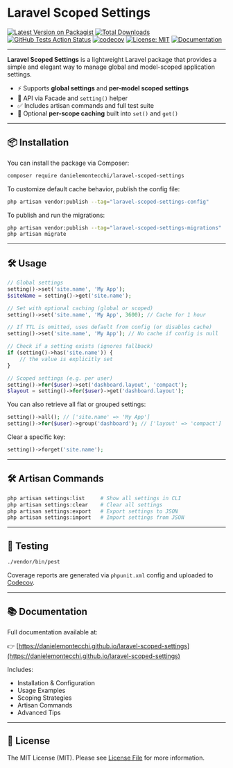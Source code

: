 # Laravel Scoped Settings

[![Latest Version on Packagist](https://img.shields.io/packagist/v/danielemontecchi/laravel-scoped-settings.svg?style=flat-square)](https://packagist.org/packages/danielemontecchi/laravel-scoped-settings)
[![Total Downloads](https://img.shields.io/packagist/dt/danielemontecchi/laravel-scoped-settings.svg?style=flat-square)](https://packagist.org/packages/danielemontecchi/laravel-scoped-settings)
[![GitHub Tests Action Status](https://img.shields.io/github/actions/workflow/status/danielemontecchi/laravel-scoped-settings/tests.yml?branch=main&label=tests&style=flat-square)](https://github.com/danielemontecchi/laravel-scoped-settings/actions/workflows/tests.yml)
[![codecov](https://codecov.io/gh/danielemontecchi/laravel-scoped-settings/branch/main/graph/badge.svg?token=YOUR_TOKEN_HERE)](https://codecov.io/gh/danielemontecchi/laravel-scoped-settings)
[![License: MIT](https://img.shields.io/badge/license-MIT-blue.svg?style=flat-square)](LICENSE.md)
[![Documentation](https://img.shields.io/badge/docs-available-brightgreen.svg?style=flat-square)](https://danielemontecchi.github.io/laravel-scoped-settings)

---

**Laravel Scoped Settings** is a lightweight Laravel package that provides a simple and elegant way to manage global and model-scoped application settings.

- ⚡ Supports **global settings** and **per-model scoped settings**
- 🎯 API via Facade and `setting()` helper
- ✅ Includes artisan commands and full test suite
- 🚀 Optional **per-scope caching** built into `set()` and `get()`

---

## 📦 Installation

You can install the package via Composer:

```bash
composer require danielemontecchi/laravel-scoped-settings
```

To customize default cache behavior, publish the config file:

```bash
php artisan vendor:publish --tag="laravel-scoped-settings-config"
```

To publish and run the migrations:

```bash
php artisan vendor:publish --tag="laravel-scoped-settings-migrations"
php artisan migrate
```

---

## 🛠 Usage

```php
// Global settings
setting()->set('site.name', 'My App');
$siteName = setting()->get('site.name');

// Set with optional caching (global or scoped)
setting()->set('site.name', 'My App', 3600); // Cache for 1 hour

// If TTL is omitted, uses default from config (or disables cache)
setting()->set('site.name', 'My App'); // No cache if config is null

// Check if a setting exists (ignores fallback)
if (setting()->has('site.name')) {
    // the value is explicitly set
}

// Scoped settings (e.g. per user)
setting()->for($user)->set('dashboard.layout', 'compact');
$layout = setting()->for($user)->get('dashboard.layout');
```

You can also retrieve all flat or grouped settings:

```php
setting()->all(); // ['site.name' => 'My App']
setting()->for($user)->group('dashboard'); // ['layout' => 'compact']
```

Clear a specific key:

```php
setting()->forget('site.name');
```

---

## 🛠 Artisan Commands

```bash
php artisan settings:list     # Show all settings in CLI
php artisan settings:clear    # Clear all settings
php artisan settings:export   # Export settings to JSON
php artisan settings:import   # Import settings from JSON
```

---

## 🧪 Testing

```bash
./vendor/bin/pest
```

Coverage reports are generated via `phpunit.xml` config and uploaded to [Codecov](https://codecov.io/).

---

## 📚 Documentation

Full documentation available at:

👉 [https://danielemontecchi.github.io/laravel-scoped-settings](https://danielemontecchi.github.io/laravel-scoped-settings)

Includes:

- Installation & Configuration
- Usage Examples
- Scoping Strategies
- Artisan Commands
- Advanced Tips

---

## 📝 License

The MIT License (MIT). Please see [License File](LICENSE.md) for more information.
